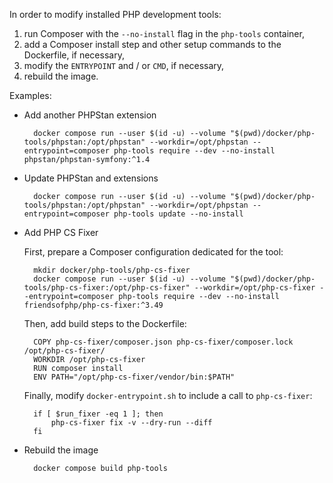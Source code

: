 In order to modify installed PHP development tools:

1. run Composer with the `--no-install` flag in the `php-tools` container,
2. add a Composer install step and other setup commands to the Dockerfile, if
   necessary,
3. modify the `ENTRYPOINT` and / or `CMD`, if necessary,
4. rebuild the image.

Examples:

- Add another PHPStan extension

        docker compose run --user $(id -u) --volume "$(pwd)/docker/php-tools/phpstan:/opt/phpstan" --workdir=/opt/phpstan --entrypoint=composer php-tools require --dev --no-install phpstan/phpstan-symfony:^1.4

- Update PHPStan and extensions

        docker compose run --user $(id -u) --volume "$(pwd)/docker/php-tools/phpstan:/opt/phpstan" --workdir=/opt/phpstan --entrypoint=composer php-tools update --no-install

- Add PHP CS Fixer

    First, prepare a Composer configuration dedicated for the tool:

        mkdir docker/php-tools/php-cs-fixer
        docker compose run --user $(id -u) --volume "$(pwd)/docker/php-tools/php-cs-fixer:/opt/php-cs-fixer" --workdir=/opt/php-cs-fixer --entrypoint=composer php-tools require --dev --no-install friendsofphp/php-cs-fixer:^3.49

    Then, add build steps to the Dockerfile:

        COPY php-cs-fixer/composer.json php-cs-fixer/composer.lock /opt/php-cs-fixer/
        WORKDIR /opt/php-cs-fixer
        RUN composer install
        ENV PATH="/opt/php-cs-fixer/vendor/bin:$PATH"

    Finally, modify `docker-entrypoint.sh` to include a call to `php-cs-fixer`:

        if [ $run_fixer -eq 1 ]; then
        	php-cs-fixer fix -v --dry-run --diff
        fi

- Rebuild the image

        docker compose build php-tools
